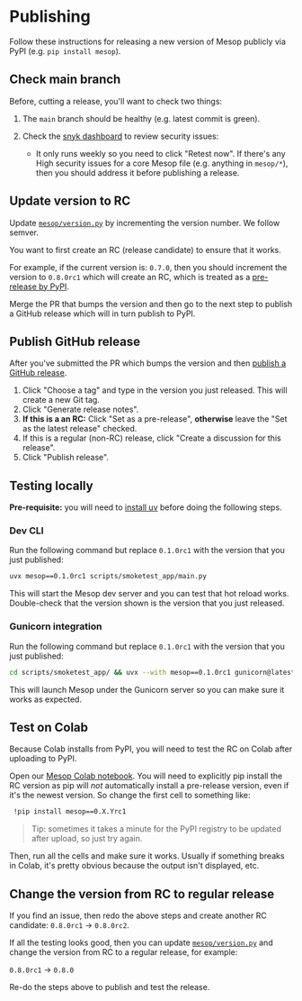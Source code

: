 # Publishing

Follow these instructions for releasing a new version of Mesop publicly via PyPI (e.g. `pip install mesop`).

## Check main branch

Before, cutting a release, you'll want to check two things:

1. The `main` branch should be healthy (e.g. latest commit is green).
2. Check the [snyk dashboard](https://app.snyk.io/org/wwwillchen/project/756c376f-d2e7-44f8-9c20-e4062fdf543f) to review security issues:

    - It only runs weekly so you need to click "Retest now". If there's any High security issues for a core Mesop file (e.g. anything in `mesop/*`), then you should address it before publishing a release.

## Update version to RC

Update [`mesop/version.py`](https://github.com/google/mesop/blob/main/mesop/version.py) by incrementing the version number. We follow semver.

You want to first create an RC (release candidate) to ensure that it works.

For example, if the current version is: `0.7.0`, then you should increment the version to `0.8.0rc1` which will create an RC, which is treated as a [pre-release by PyPI](https://packaging.python.org/en/latest/specifications/version-specifiers/#pre-releases).

Merge the PR that bumps the version and then go to the next step to publish a GitHub release which will in turn publish to PyPI.

## Publish GitHub release

After you've submitted the PR which bumps the version and then [publish a GitHub release](https://github.com/google/mesop/releases/new).

1. Click "Choose a tag" and type in the version you just released. This will create a new Git tag.
1. Click "Generate release notes".
1. **If this is a an RC:** Click "Set as a pre-release", **otherwise** leave the "Set as the latest release" checked.
1. If this is a regular (non-RC) release, click "Create a discussion for this release".
1. Click "Publish release".

## Testing locally

**Pre-requisite:** you will need to [install uv](https://docs.astral.sh/uv/getting-started/installation/) before doing the following steps.

### Dev CLI

Run the following command but replace `0.1.0rc1` with the version that you just published:

```sh
uvx mesop==0.1.0rc1 scripts/smoketest_app/main.py
```

This will start the Mesop dev server and you can test that hot reload works. Double-check that the version shown is the version that you just released.

### Gunicorn integration

Run the following command but replace `0.1.0rc1` with the version that you just published:

```sh
cd scripts/smoketest_app/ && uvx --with mesop==0.1.0rc1 gunicorn@latest main:me
```

This will launch Mesop under the Gunicorn server so you can make sure it works as expected.

## Test on Colab

Because Colab installs from PyPI, you will need to test the RC on Colab after uploading to PyPI.

Open our [Mesop Colab notebook](https://colab.research.google.com/github/google/mesop/blob/main/notebooks/mesop_colab_getting_started.ipynb). You will need to explicitly pip install the RC version as pip will _not_ automatically install a pre-release version, even if it's the newest version. So change the first cell to something like:

```sh
 !pip install mesop==0.X.Yrc1
```

> Tip: sometimes it takes a minute for the PyPI registry to be updated after upload, so just try again.

Then, run all the cells and make sure it works. Usually if something breaks in Colab, it's pretty obvious because the output isn't displayed, etc.

## Change the version from RC to regular release

If you find an issue, then redo the above steps and create another RC candidate: `0.8.0rc1` -> `0.8.0rc2`.

If all the testing looks good, then you can update [`mesop/version.py`](https://github.com/google/mesop/blob/main/mesop/version.py) and change the version from RC to a regular release, for example:

`0.8.0rc1` -> `0.8.0`

Re-do the steps above to publish and test the release.
